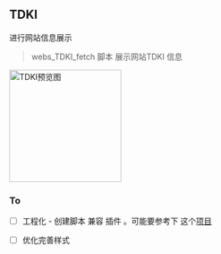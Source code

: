 
## TDKI

进行网站信息展示



>  webs_TDKI_fetch 脚本
>  展示网站TDKI 信息

<img src="https://i.loli.net/2021/11/10/fPjDx7BbnyXmLei.png" height = "200"  alt="TDKI预览图" align=center />


### To

- [ ] 工程化 - 创建脚本 兼容 插件 。可能要参考下 这个[项目](https://github.com/baiy/Ctool)
- [ ] 优化完善样式

